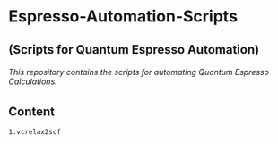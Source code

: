 # Espresso-Automation-Scripts 
## (Scripts for Quantum Espresso Automation)
###### This repository contains the scripts for automating Quantum Espresso Calculations.
## Content
    1.vcrelax2scf
    
  

  
